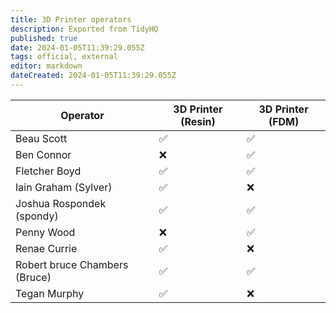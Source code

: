 ```yaml
---
title: 3D Printer operators
description: Exported from TidyHQ
published: true
date: 2024-01-05T11:39:29.055Z
tags: official, external
editor: markdown
dateCreated: 2024-01-05T11:39:29.055Z
---
```


| Operator | 3D Printer (Resin) | 3D Printer (FDM) |
| --- | --- | --- |
| Beau Scott | ✅ | ✅ | 
| Ben Connor | ❌ | ✅ | 
| Fletcher Boyd | ✅ | ✅ | 
| Iain Graham (Sylver) | ✅ | ❌ | 
| Joshua Rospondek (spondy) | ✅ | ✅ | 
| Penny Wood | ❌ | ✅ | 
| Renae Currie | ✅ | ❌ | 
| Robert bruce Chambers (Bruce) | ✅ | ✅ | 
| Tegan Murphy | ✅ | ❌ | 
